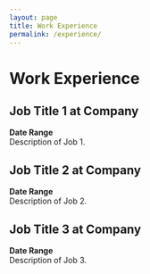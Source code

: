 ```yaml
---
layout: page
title: Work Experience
permalink: /experience/
---
```


# Work Experience

## Job Title 1 at Company
**Date Range**  
Description of Job 1.

## Job Title 2 at Company
**Date Range**  
Description of Job 2.

## Job Title 3 at Company
**Date Range**  
Description of Job 3.
